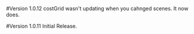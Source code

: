 #Version 1.0.12
costGrid wasn't updating when you cahnged scenes.  It now does.

#Version 1.0.11
Initial Release.
